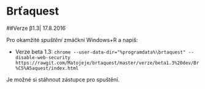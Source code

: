 # Brťaquest
##Verze β1.3| 17.8.2016

Pro okamžité *spuštění* zmáčkni Windows+R a napiš:
- Verze beta 1.3:  `chrome --user-data-dir="%programdata%\brtaquest" --disable-web-security https://rawgit.com/Matojeje/brtaquest/master/verze/beta1.3%20dev/Br%C5%A5aquest/index.html`

Je možné si stáhnout zástupce pro spuštění.

